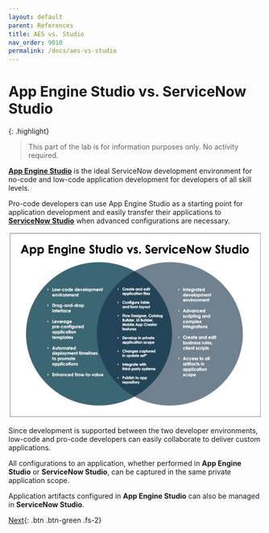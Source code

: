 ```yaml
---
layout: default
parent: References
title: AES vs. Studio
nav_order: 9010
permalink: /docs/aes-vs-studio
---
```


# App Engine Studio vs. ServiceNow Studio

{: .highlight}
> This part of the lab is for information purposes only. No activity required.

**[App Engine Studio](https://docs.servicenow.com/csh?topicname=aes-overview.html&version=latest)** is the ideal ServiceNow development environment for no-code and low-code application development for developers of all skill levels. 

Pro-code developers can use App Engine Studio as a starting point for application development and easily transfer their applications to **[ServiceNow Studio](https://docs.servicenow.com/csh?topicname=c_ServiceNowStudio.html&version=latest)** when advanced configurations are necessary. 

![](../assets/images/2023-07-07-11-43-24.png)

Since development is supported between the two developer environments, low-code and pro-code developers can easily collaborate to deliver custom applications.

All configurations to an application, whether performed in **App Engine Studio** or **ServiceNow Studio**, can be captured in the same private application scope. 

Application artifacts configured in **App Engine Studio** can also be managed in **ServiceNow Studio**.

[Next](/lab-aemc-utah/docs/personas-and-roles){: .btn .btn-green .fs-2}